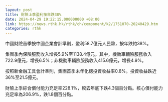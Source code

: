 ```yaml
---
layout: post
title: 財險上季盈利按年跌38%
date: 2024-04-29 19:22:15.000000000 +08:00
link: https://news.rthk.hk/rthk/ch/component/k2/1751070-20240429.htm
categories: rthk
---
```


中國財險首季按中國企業會計準則，盈利58.7億元人民幣，按年跌約38%。

集團季內保險服務收入增長5.9%至1138.4億元。其中，機動車輛險服務收入722.9億元，增長6.5%；非機動車輛險服務收入415.6億元，增長4.9%。

按照新金融工具會計準則，集團首季未年化總投資收益率0.8%。投資收益跌近36%至21.5億元。

財險上季綜合償付能力充足率228.1%，較去年底下跌4.3個百分點。核心償付能力充足率為206.9%，跌1.8個百分點。
